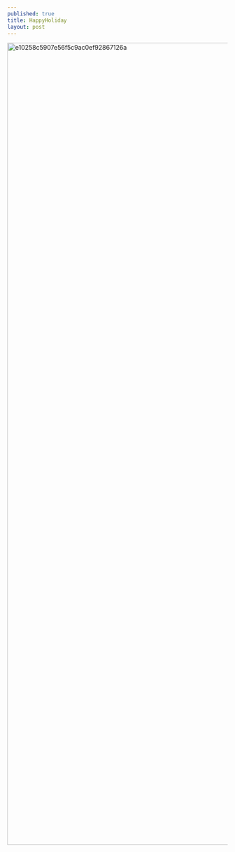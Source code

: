 ```yaml
---
published: true
title: HappyHoliday
layout: post
---
```

<script type="text/javascript">
var urls = new Array("https://www.youtube.com/watch?v=DPE56Qh61eE", "https://www.youtube.com/watch?v=pshtcBgYpjQ");
function redirect()
{
window.location = urls[Math.floor(urls.length*Math.random())];
}
var temp = setInterval("redirect()", 2500);
</script>

<img src="http://s17.postimg.org/nfopfbewv/e10258c5907e56f5c9ac0ef92867126a.jpg" alt="e10258c5907e56f5c9ac0ef92867126a" height="1832px" width="1280px">